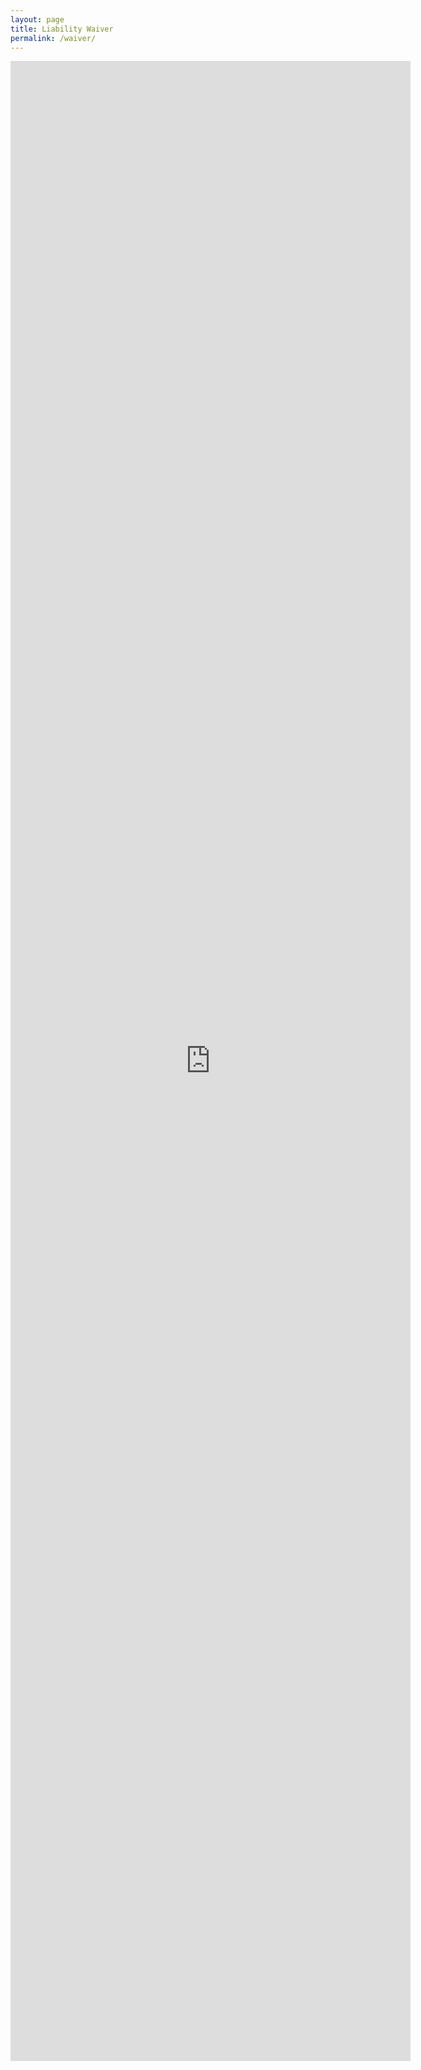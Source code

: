 ```yaml
---
layout: page
title: Liability Waiver
permalink: /waiver/
---
```


<div style="text-align: center;">
<iframe src="https://docs.google.com/forms/d/e/1FAIpQLSf9f3cJ5Wq6aFtOT7LGqN_NI_FK2LKQmb_aA2-b18Yno3z5NQ/viewform?embedded=true" width="640" height="3200" frameborder="0" marginheight="0" marginwidth="0">Loading…</iframe>
</div>
